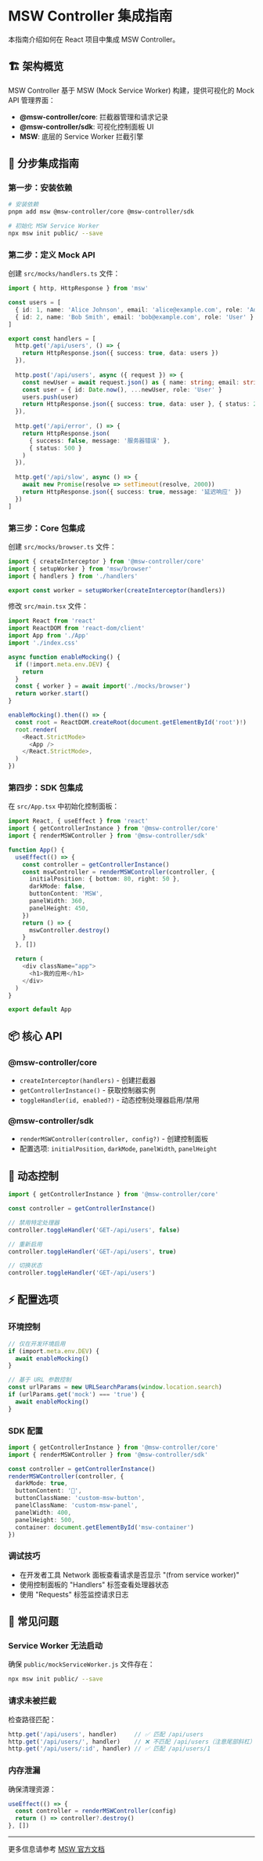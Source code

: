 # MSW Controller 集成指南

本指南介绍如何在 React 项目中集成 MSW Controller。

## 🏗️ 架构概览

MSW Controller 基于 MSW (Mock Service Worker) 构建，提供可视化的 Mock API 管理界面：

- **@msw-controller/core**: 拦截器管理和请求记录
- **@msw-controller/sdk**: 可视化控制面板 UI
- **MSW**: 底层的 Service Worker 拦截引擎

## 🚀 分步集成指南

### 第一步：安装依赖

```bash
# 安装依赖
pnpm add msw @msw-controller/core @msw-controller/sdk

# 初始化 MSW Service Worker
npx msw init public/ --save
```

### 第二步：定义 Mock API

创建 `src/mocks/handlers.ts` 文件：

```typescript
import { http, HttpResponse } from 'msw'

const users = [
  { id: 1, name: 'Alice Johnson', email: 'alice@example.com', role: 'Admin' },
  { id: 2, name: 'Bob Smith', email: 'bob@example.com', role: 'User' }
]

export const handlers = [
  http.get('/api/users', () => {
    return HttpResponse.json({ success: true, data: users })
  }),
  
  http.post('/api/users', async ({ request }) => {
    const newUser = await request.json() as { name: string; email: string }
    const user = { id: Date.now(), ...newUser, role: 'User' }
    users.push(user)
    return HttpResponse.json({ success: true, data: user }, { status: 201 })
  }),
  
  http.get('/api/error', () => {
    return HttpResponse.json(
      { success: false, message: '服务器错误' }, 
      { status: 500 }
    )
  }),
  
  http.get('/api/slow', async () => {
    await new Promise(resolve => setTimeout(resolve, 2000))
    return HttpResponse.json({ success: true, message: '延迟响应' })
  })
]
```

### 第三步：Core 包集成

创建 `src/mocks/browser.ts` 文件：

```typescript
import { createInterceptor } from '@msw-controller/core'
import { setupWorker } from 'msw/browser'
import { handlers } from './handlers'

export const worker = setupWorker(createInterceptor(handlers))
```

修改 `src/main.tsx` 文件：

```typescript
import React from 'react'
import ReactDOM from 'react-dom/client'
import App from './App'
import './index.css'

async function enableMocking() {
  if (!import.meta.env.DEV) {
    return
  }
  const { worker } = await import('./mocks/browser')
  return worker.start()
}

enableMocking().then(() => {
  const root = ReactDOM.createRoot(document.getElementById('root')!)
  root.render(
    <React.StrictMode>
      <App />
    </React.StrictMode>,
  )
})
```

### 第四步：SDK 包集成

在 `src/App.tsx` 中初始化控制面板：

```typescript
import React, { useEffect } from 'react'
import { getControllerInstance } from '@msw-controller/core'
import { renderMSWController } from '@msw-controller/sdk'

function App() {
  useEffect(() => {
    const controller = getControllerInstance()
    const mswController = renderMSWController(controller, {
      initialPosition: { bottom: 80, right: 50 },
      darkMode: false,
      buttonContent: 'MSW',
      panelWidth: 360,
      panelHeight: 450,
    })
    return () => {
      mswController.destroy()
    }
  }, [])

  return (
    <div className="app">
      <h1>我的应用</h1>
    </div>
  )
}

export default App
```

## 📦 核心 API

### @msw-controller/core

- `createInterceptor(handlers)` - 创建拦截器
- `getControllerInstance()` - 获取控制器实例
- `toggleHandler(id, enabled?)` - 动态控制处理器启用/禁用

### @msw-controller/sdk

- `renderMSWController(controller, config?)` - 创建控制面板
- 配置选项: `initialPosition`, `darkMode`, `panelWidth`, `panelHeight`

## 🎯 动态控制

```typescript
import { getControllerInstance } from '@msw-controller/core'

const controller = getControllerInstance()

// 禁用特定处理器
controller.toggleHandler('GET-/api/users', false)

// 重新启用
controller.toggleHandler('GET-/api/users', true)

// 切换状态
controller.toggleHandler('GET-/api/users')
```

## ⚡ 配置选项

### 环境控制

```typescript
// 仅在开发环境启用
if (import.meta.env.DEV) {
  await enableMocking()
}

// 基于 URL 参数控制
const urlParams = new URLSearchParams(window.location.search)
if (urlParams.get('mock') === 'true') {
  await enableMocking()
}
```

### SDK 配置

```typescript
import { getControllerInstance } from '@msw-controller/core'
import { renderMSWController } from '@msw-controller/sdk'

const controller = getControllerInstance()
renderMSWController(controller, {
  darkMode: true,
  buttonContent: '🔧',
  buttonClassName: 'custom-msw-button',
  panelClassName: 'custom-msw-panel',
  panelWidth: 400,
  panelHeight: 500,
  container: document.getElementById('msw-container')
})
```

### 调试技巧

- 在开发者工具 Network 面板查看请求是否显示 "(from service worker)"
- 使用控制面板的 "Handlers" 标签查看处理器状态
- 使用 "Requests" 标签监控请求日志

## 🚨 常见问题

### Service Worker 无法启动

确保 `public/mockServiceWorker.js` 文件存在：

```bash
npx msw init public/ --save
```

### 请求未被拦截

检查路径匹配：

```typescript
http.get('/api/users', handler)     // ✅ 匹配 /api/users
http.get('/api/users/', handler)    // ❌ 不匹配 /api/users（注意尾部斜杠）
http.get('/api/users/:id', handler) // ✅ 匹配 /api/users/1
```

### 内存泄漏

确保清理资源：

```typescript
useEffect(() => {
  const controller = renderMSWController(config)
  return () => controller?.destroy()
}, [])
```

---

更多信息请参考 [MSW 官方文档](https://mswjs.io/)